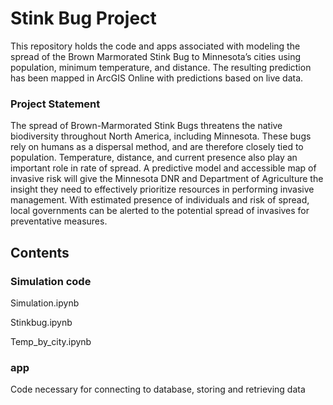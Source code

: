 # Stink Bug Project

This repository holds the code and apps associated with modeling the spread of the Brown Marmorated Stink Bug to Minnesota’s cities using population, minimum temperature, and distance. The resulting prediction has been mapped in ArcGIS Online with predictions based on live data. 

### Project Statement
The spread of Brown-Marmorated Stink Bugs threatens the native biodiversity throughout North America, including Minnesota. These bugs rely on humans as a dispersal method, and are therefore closely tied to population. Temperature, distance, and current presence also play an important role in rate of spread. A predictive model and accessible map of invasive risk will give the Minnesota DNR and Department of Agriculture the insight they need to effectively prioritize resources in performing invasive management. With estimated presence of individuals and risk of spread, local governments can be alerted to the potential spread of invasives for preventative measures.

## Contents

### Simulation code
Simulation.ipynb

Stinkbug.ipynb

Temp_by_city.ipynb

### app
Code necessary for connecting to database, storing and retrieving data
